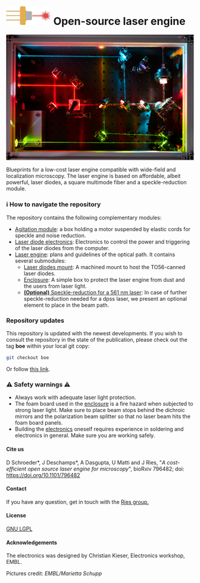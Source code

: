 # ![Logo](logo.png) Open-source laser engine



![Laser engine](laserengine.jpg)

Blueprints for a low-cost laser engine compatible with wide-field and localization microscopy. The laser engine is based on affordable, albeit powerful, laser diodes, a square multimode fiber and a speckle-reduction module.


### :information_source: ​How to navigate the repository

The repository contains the following complementary modules:

- [Agitation module](Agitation_Module): a box holding a motor suspended by elastic cords for speckle and noise reduction.
- [Laser diode electronics](Electronics): Electronics to control the power and triggering of the laser diodes from the computer.
- [Laser engine](Laser_Engine): plans and guidelines of the optical path. It contains several submodules:
  - [Laser diodes mount](Laser_Engine/Diodes_Mount): A machined mount to host the TO56-canned laser diodes.
  - [Enclosure](Laser_Engine/Enclosure): A simple box to protect the laser engine from dust and the users from laser light.
  - [**(Optional)** Speckle-reduction for a 561 nm laser](Laser_Engine/LSR): In case of further speckle-reduction needed for a dpss laser, we present an optional element to place in the beam path.



### Repository updates

This repository is updated with the newest developments. If you wish to consult the repository in the state of the publication, please check out the tag **boe** within your local git copy:

```bash
git checkout boe
```

Or follow [this link](https://github.com/ries-lab/LaserEngine/releases/tag/boe).



###  :warning: Safety warning​​s :warning:

- Always work with adequate laser light protection.
- The foam board used in the [enclosure](Laser_Engine/Enclosure) is a fire hazard when subjected to strong laser light. Make sure to place beam stops behind the dichroic mirrors and the polarization beam splitter so that no laser beam hits the foam board panels. 
- Building the [electronics](Electronics) oneself requires experience in soldering and electronics in general. Make sure you are working safely.

#### Cite us

D Schroeder\*, J Deschamps\*, A Dasgupta, U Matti and J Ries, "*A cost-efficient open source laser engine for microscopy*", bioRxiv 796482; doi: https://doi.org/10.1101/796482


#### Contact

If you have any question, get in touch with the [Ries group.](https://rieslab.de/#contact)

#### License 

[GNU LGPL](license.txt)


#### Acknowledgements

The electronics was designed by Christian Kieser, Electronics workshop, EMBL.

Pictures credit: *EMBL/Marietta Schupp*

